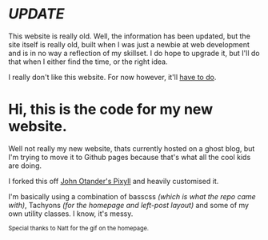 # ***UPDATE***
This website is really old. Well, the information has been updated, but the site itself is really old, built when I was just a newbie at web development and is in no way a reflection of my skillset. I do hope to upgrade it, but I'll do that when I either find the time, or the right idea. 

I really don't like this website. For now however, it'll [have to do](https://media.giphy.com/media/P8yIb9Hqib7tm/giphy.gif).

# Hi, this is the code for my new website. 

Well not really my new website, thats currently hosted on a ghost blog, but I'm trying to move it to Github pages because that's what all the cool kids are doing. 

I forked this off [John Otander's Pixyll](http://pixyll.com) and heavily customised it.  

I'm basically using a combination of basscss _(which is what the repo came with)_, Tachyons _(for the homepage and left-post layout)_ and some of my own utility classes. I know, it's messy. 

<small>Special thanks to Natt for the gif on the homepage.</small>
